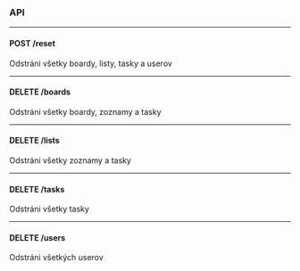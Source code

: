 <!-- # Cypress automation for people in a hurry
Repository for a course hosted on [Udemy on the topic of test automation in Cypress](https://www.udemy.com/course/cypress-test-automation-for-people-in-a-hurry/?referralCode=21A875FF429457CF641D). The name of the course is a homage to [Neil DeGrasse Tyson’s book](https://www.amazon.com/Astrophysics-People-Hurry/dp/B06XB2PX7G) which I recommend you give a read.

## About author
I’m Filip. I’m a QA lead at [Slido](https://www.sli.do/) and [Cypress.io ambassador](https://cypress.io/ambassadors/)

## What’s in here
In this repo, you can find an application we are testing throughout the course as well as all the examples in video course. Each coding video chapter starts with `start.js` file, so you can follow along and code with me. The final state of the code can be found in `final.js` file. Some of the chapters contain `challenge.js` file too. As the name suggest, you can find additional examples and challenges to improve your Cypress skills.

## TodoMVC app
Simple todoMVC app build with Vue.js, originally forked from [testing-workshop-cypress](https://github.com/cypress-io/testing-workshop-cypress). I expanded the application and added a couple of features.

### How to install and run app
1. `npm install`
2. `npm start`
3. open app on http://localhost:3000

### Backend
Backend is a json-server on a static json file located in `todomvc/data.json`.  -->

### API
---
#### POST /reset
Odstráni všetky boardy, listy, tasky a userov

---
#### DELETE /boards
Odstráni všetky boardy, zoznamy a tasky

---
#### DELETE /lists
Odstráni všetky zoznamy a tasky

---
#### DELETE /tasks
Odstráni všetky tasky

---
#### DELETE /users
Odstráni všetkých userov